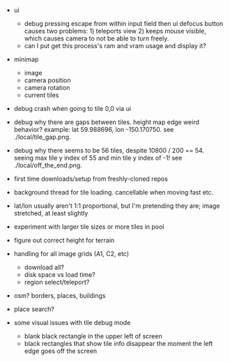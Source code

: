 - ui
  - debug pressing escape from within input field then ui defocus button causes two problems:  1) teleports view 2) keeps mouse visible, which causes camera to not be able to turn freely.
  - can I put get this process's ram and vram usage and display it?
- minimap
  - image
  - camera position
  - camera rotation
  - current tiles
- debug crash when going to tile 0,0 via ui
- debug why there are gaps between tiles.  height map edge weird behavior?  example: lat 59.988696, lon -150.170750.  see ./local/tile_gap.png.
- debug why there seems to be 56 tiles, despite 10800 / 200 == 54.  seeing max tile y index of 55 and min tile y index of -1!  see ./local/off_the_end.png.
- first time downloads/setup from freshly-cloned repos
- background thread for tile loading.  cancellable when moving fast etc.
- lat/lon usually aren't 1:1 proportional, but I'm pretending they are; image stretched, at least slightly
- experiment with larger tile sizes or more tiles in pool
- figure out correct height for terrain
- handling for all image grids (A1, C2, etc)
  - download all?
  - disk space vs load time?
  - region select/teleport?
- osm? borders, places, buildings
- place search?


- some visual issues with tile debug mode
  - blank black rectangle in the upper left of screen
  - black rectangles that show tile info disappear the moment the left edge goes off the screen
